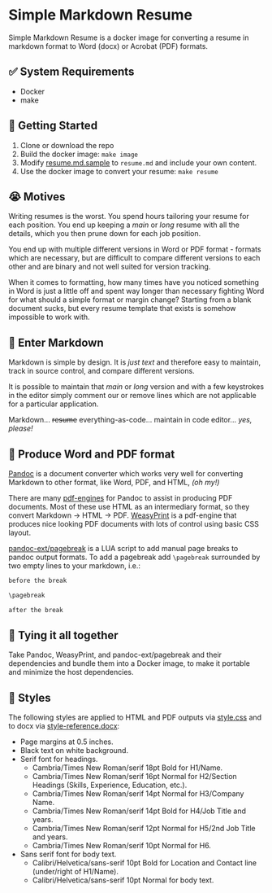 # Simple Markdown Resume

Simple Markdown Resume is a docker image for converting a resume in markdown format to Word (docx) or Acrobat (PDF) formats.

## ✅ System Requirements

- Docker
- make

## 🚀 Getting Started

1. Clone or download the repo
1. Build the docker image: `make image`
1. Modify [resume.md.sample](resume.md.sample) to `resume.md` and include your own content.
1. Use the docker image to convert your resume: `make resume`

##  😭 Motives

Writing resumes is the worst. You spend hours tailoring your resume for each position. You end up keeping a *main* or *long* resume with all the details, which you then prune down for each job position.

You end up with multiple different versions in Word or PDF format - formats which are necessary, but are difficult to compare different versions to each other and are binary and not well suited for version tracking.

When it comes to formatting, how many times have you noticed something in Word is just a little off and spent way longer than necessary fighting Word for what should a simple format or margin change? Starting from a blank document sucks, but every resume template that exists is somehow impossible to work with.

## 💪 Enter Markdown

Markdown is simple by design. It is *just text* and therefore easy to maintain, track in source control, and compare different versions.

It is possible to maintain that *main* or *long* version and with a few keystrokes in the editor simply comment our or remove lines which are not applicable for a particular application.

Markdown... ~~resume~~ everything-as-code... maintain in code editor... *yes, please!*

## 📄 Produce Word and PDF format

[Pandoc](https://pandoc.org/) is a document converter which works very well for converting Markdown to other format, like Word, PDF, and HTML, *(oh my!)*

There are many [pdf-engines](https://pandoc.org/MANUAL.html#option--pdf-engine) for Pandoc to assist in producing PDF documents. Most of these use HTML as an intermediary format, so they convert Markdown -> HTML -> PDF. [WeasyPrint](https://github.com/Kozea/WeasyPrint/) is a pdf-engine that produces nice looking PDF documents with lots of control using basic CSS layout.

[pandoc-ext/pagebreak](https://github.com/pandoc-ext/pagebreak) is a LUA script to add manual page breaks to pandoc output formats. To add a pagebreak add `\pagebreak` surrounded by two empty lines to your markdown, i.e.:

```markdown
before the break

\pagebreak

after the break
```

## 🎉 Tying it all together

Take Pandoc, WeasyPrint, and pandoc-ext/pagebreak and their dependencies and bundle them into a Docker image, to make it portable and minimize the host dependencies.

## 💄 Styles

The following styles are applied to HTML and PDF outputs via [style.css](src/style.css) and to docx via [style-reference.docx](src/style-reference.docx):

- Page margins at 0.5 inches.
- Black text on white background.
- Serif font for headings.
    - Cambria/Times New Roman/serif 18pt Bold for H1/Name.
    - Cambria/Times New Roman/serif 16pt Normal for H2/Section Headings (Skills, Experience, Education, etc.).
    - Cambria/Times New Roman/serif 14pt Normal for H3/Company Name.
    - Cambria/Times New Roman/serif 14pt Bold for H4/Job Title and years.
    - Cambria/Times New Roman/serif 12pt Normal for H5/2nd Job Title and years.
    - Cambria/Times New Roman/serif 10pt Normal for H6.
- Sans serif font for body text.
    - Calibri/Helvetica/sans-serif 10pt Bold for Location and Contact line (under/right of H1/Name).
    - Calibri/Helvetica/sans-serif 10pt Normal for body text.
